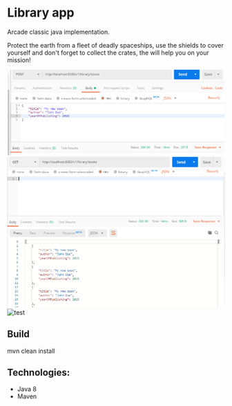 # Library app

Arcade classic java implementation.

Protect the earth from a fleet of deadly spaceships,
use the shields to cover yourself and don't forget to collect the crates,
the will help you on your mission!

![alt text](https://github.com/szymonstuszek/spring-rest-library/blob/master/src/main/resources/screens/library2.png)
![alt text](https://github.com/szymonstuszek/spring-rest-library/blob/master/src/main/resources/screens/library3.png)
![test](https://github.com/szymonstuszek/spring-rest-library/blob/master/src/main/resources/screens/libraary4.png)



## Build
mvn clean install

## Technologies:
 - Java 8
 - Maven
